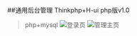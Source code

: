 ##通用后台管理 Thinkphp+H-ui php版v1.0
>php+mysql 
![登录页](https://github.com/wlfs/CA_TP_HUI/raw/master/doc/images/login.jpg)
![管理主页](https://github.com/wlfs/CA_TP_HUI/raw/master/doc/images/main.jpg)
